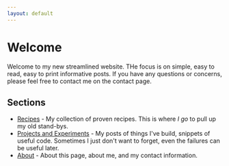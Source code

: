 ```yaml
---
layout: default
---
```

# Welcome

Welcome to my new streamlined website.  THe focus is on simple, easy to read, easy to print informative posts.  If you have any questions or concerns, please feel free to contact me on the contact page.

## Sections

- [Recipes](/recipes.html) - My collection of proven recipes.  This is where *I go* to pull up my old stand-bys.
- [Projects and Experiments](/experiments.html) - My posts of things I've build, snippets of useful code.  Sometimes I just don't want to forget, even the failures can be useful later.
- [About](/about.html) - About this page, about me, and my contact information.

